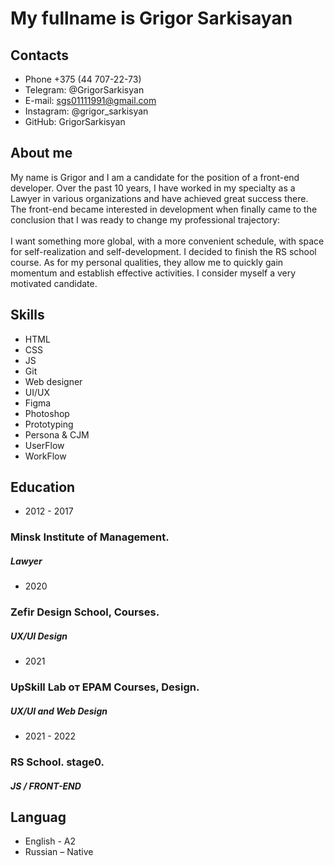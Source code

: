 # My fullname is Grigor Sarkisayan

## Contacts

- Phone +375 (44 707-22-73)
- Telegram: @GrigorSarkisyan
- E-mail: sgs01111991@gmail.com
- Instagram: @grigor_sarkisyan
- GitHub: GrigorSarkisyan

## About me

My name is Grigor and I am a candidate for the position of a front-end developer. 
Over the past 10 years, I have worked in my specialty as a Lawyer in various organizations and have achieved great success there. 
The front-end became interested in development when finally came to the conclusion that 
I was ready to change my professional trajectory:<br><br>I want something more global, with a more convenient schedule, with space for self-realization and self-development. I decided to finish the RS school course. As for my personal qualities, they allow me to quickly gain momentum and establish effective activities. I consider myself a very motivated candidate.

## Skills 

- HTML
- CSS
- JS
- Git
- Web designer
- UI/UX
- Figma
- Photoshop
- Prototyping
- Persona & CJM
- UserFlow
- WorkFlow

## Education

- 2012 - 2017 
### Minsk Institute of Management.
##### Lawyer
- 2020 
### Zefir Design School, Courses. 
##### UX/UI Design
- 2021 
### UpSkill Lab от EPAM Courses, Design. 
##### UX/UI and Web Design
- 2021 - 2022 
### RS School.  stage0. 
##### JS / FRONT-END

## Languag
- English - A2
- Russian – Native
